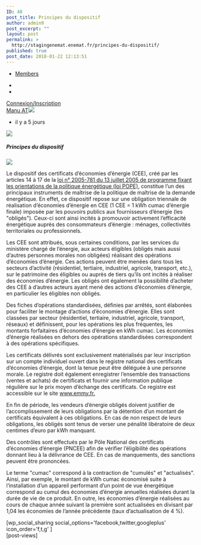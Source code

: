 ```yaml
---
ID: 48
post_title: Principes du dispositif
author: admin9
post_excerpt: ""
layout: post
permalink: >
  http://stagingenemat.enemat.fr/principes-du-dispositif/
published: true
post_date: 2018-01-22 12:13:51
---
```

<div class="mem_bck">
<div class="wraper">
<div class="top_nav1">
<div class="navigation">
<ul><li><a href="">Members</a></li></ul>
</div>
<div class="ser_icn">
<form>
<ul>
<li><a href=""><i class="fa fa-search" aria-hidden="true"></i></a></li>
<li><a href=""><i class="fa fa-user-o" aria-hidden="true"></i></a></li>
</ul>
</form>
<a class="btn" href="">Connexion/Inscription</a>
</div>
<div class="clr"></div>
</div>
<div class="main_blog">
<div class="inner_blog">
<div class="mn_blg">
<div class="lf_icn rrr">
<a href="">Manu AT</a><img src="/wp-content/themes/enemat/images/Capture2.png"><ul><li><span>il y a 5 jours</span></li> </ul>
</div>
<div class="rg_icn">
<img src="/wp-content/themes/enemat/images/Capture.png">
</div>
<div class="clr"></div>
</div>
<div class="inr_con">
<h5>Principes du dispositif</h5>
<img src="/wp-content/themes/enemat/images/rec3.jpg">
<p>Le dispositif des certificats d’économies d’énergie (CEE), créé par les articles 14 à 17 de la <a href="">loi n° 2005-781 du 13 juillet 2005 de programme fixant les orientations de la politique énergétique (loi POPE),</a> constitue l’un des principaux instruments de maîtrise de la politique de maîtrise de la demande énergétique. En effet, ce dispositif repose sur une obligation triennale de réalisation d’économies d’énergie en CEE (1 CEE = 1 kWh cumac d’énergie finale) imposée par les pouvoirs publics aux fournisseurs d’énergie (les "obligés"). Ceux-ci sont ainsi incités à promouvoir activement l’efficacité énergétique auprès des consommateurs d’énergie : ménages, collectivités territoriales ou professionnels.</p>
<p>Les CEE sont attribués, sous certaines conditions, par les services du ministère chargé de l’énergie, aux acteurs éligibles (obligés mais aussi d’autres personnes morales non obligées) réalisant des opérations d’économies d’énergie. Ces actions peuvent être menées dans tous les secteurs d’activité (résidentiel, tertiaire, industriel, agricole, transport, etc.), sur le patrimoine des éligibles ou auprès de tiers qu’ils ont incités à réaliser des économies d’énergie. Les obligés ont également la possibilité d’acheter des CEE à d’autres acteurs ayant mené des actions d’économies d’énergie, en particulier les éligibles non obligés.</p>
<p>Des fiches d’opérations standardisées, définies par arrêtés, sont élaborées pour faciliter le montage d’actions d’économies d’énergie. Elles sont classées par secteur (résidentiel, tertiaire, industriel, agricole, transport, réseaux) et définissent, pour les opérations les plus fréquentes, les montants forfaitaires d’économies d’énergie en kWh cumac. Les économies d’énergie réalisées en dehors des opérations standardisées correspondent à des opérations spécifiques.</p>
<p>Les certificats délivrés sont exclusivement matérialisés par leur inscription sur un compte individuel ouvert dans le registre national des certificats d’économies d’énergie, dont la tenue peut être déléguée à une personne morale. Le registre doit également enregistrer l’ensemble des transactions (ventes et achats) de certificats et fournir une information publique régulière sur le prix moyen d’échange des certificats. Ce registre est accessible sur le site <a href="">www.emmy.fr.</a></p>
<p>En fin de période, les vendeurs d’énergie obligés doivent justifier de l’accomplissement de leurs obligations par la détention d’un montant de certificats équivalent à ces obligations. En cas de non respect de leurs obligations, les obligés sont tenus de verser une pénalité libératoire de deux centimes d’euro par kWh manquant.</p>
<p>Des contrôles sont effectués par le Pôle National des certificats d’économies d’énergie (PNCEE) afin de vérifier l’éligibilité des opérations donnant lieu à la délivrance de CEE. En cas de manquements, des sanctions peuvent être prononcées. </p>
<p>Le terme "cumac" correspond à la contraction de "cumulés" et "actualisés". Ainsi, par exemple, le montant de kWh cumac économisé suite à l’installation d’un appareil performant d’un point de vue énergétique correspond au cumul des économies d’énergie annuelles réalisées durant la durée de vie de ce produit. En outre, les économies d’énergie réalisées au cours de chaque année suivant la première sont actualisées en divisant par 1,04 les économies de l’année précédente (taux d’actualisation de 4 %).</p>
</div>
<div class="soc_icn">
[wp_social_sharing social_options='facebook,twitter,googleplus' icon_order='f,t,g' ]
</div>
[post-views]
<div class="clr"></div>
</div>
</div>